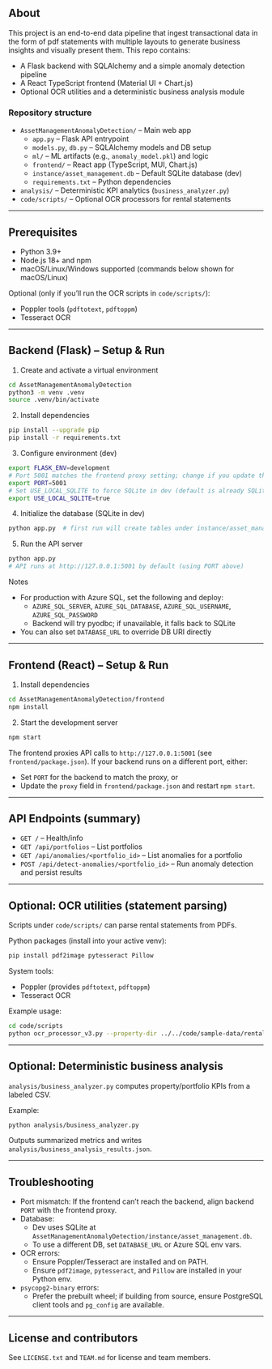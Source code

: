 ## About

This project is an end-to-end data pipeline that ingest transactional data in the form of pdf statements with multiple layouts to generate business insights and visually present them. This repo contains:
- A Flask backend with SQLAlchemy and a simple anomaly detection pipeline
- A React TypeScript frontend (Material UI + Chart.js)
- Optional OCR utilities and a deterministic business analysis module

### Repository structure
- `AssetManagementAnomalyDetection/` – Main web app
  - `app.py` – Flask API entrypoint
  - `models.py`, `db.py` – SQLAlchemy models and DB setup
  - `ml/` – ML artifacts (e.g., `anomaly_model.pkl`) and logic
  - `frontend/` – React app (TypeScript, MUI, Chart.js)
  - `instance/asset_management.db` – Default SQLite database (dev)
  - `requirements.txt` – Python dependencies
- `analysis/` – Deterministic KPI analytics (`business_analyzer.py`)
- `code/scripts/` – Optional OCR processors for rental statements

---

## Prerequisites
- Python 3.9+
- Node.js 18+ and npm
- macOS/Linux/Windows supported (commands below shown for macOS/Linux)

Optional (only if you’ll run the OCR scripts in `code/scripts/`):
- Poppler tools (`pdftotext`, `pdftoppm`)
- Tesseract OCR

---

## Backend (Flask) – Setup & Run
1) Create and activate a virtual environment
```bash
cd AssetManagementAnomalyDetection
python3 -m venv .venv
source .venv/bin/activate
```

2) Install dependencies
```bash
pip install --upgrade pip
pip install -r requirements.txt
```

3) Configure environment (dev)
```bash
export FLASK_ENV=development
# Port 5001 matches the frontend proxy setting; change if you update the proxy
export PORT=5001
# Set USE_LOCAL_SQLITE to force SQLite in dev (default is already SQLite when FLASK_ENV!=production)
export USE_LOCAL_SQLITE=true
```

4) Initialize the database (SQLite in dev)
```bash
python app.py  # first run will create tables under instance/asset_management.db
```

5) Run the API server
```bash
python app.py
# API runs at http://127.0.0.1:5001 by default (using PORT above)
```

Notes
- For production with Azure SQL, set the following and deploy:
  - `AZURE_SQL_SERVER`, `AZURE_SQL_DATABASE`, `AZURE_SQL_USERNAME`, `AZURE_SQL_PASSWORD`
  - Backend will try pyodbc; if unavailable, it falls back to SQLite
- You can also set `DATABASE_URL` to override DB URI directly

---

## Frontend (React) – Setup & Run
1) Install dependencies
```bash
cd AssetManagementAnomalyDetection/frontend
npm install
```

2) Start the development server
```bash
npm start
```

The frontend proxies API calls to `http://127.0.0.1:5001` (see `frontend/package.json`). If your backend runs on a different port, either:
- Set `PORT` for the backend to match the proxy, or
- Update the `proxy` field in `frontend/package.json` and restart `npm start`.

---

## API Endpoints (summary)
- `GET /` – Health/info
- `GET /api/portfolios` – List portfolios
- `GET /api/anomalies/<portfolio_id>` – List anomalies for a portfolio
- `POST /api/detect-anomalies/<portfolio_id>` – Run anomaly detection and persist results

---

## Optional: OCR utilities (statement parsing)
Scripts under `code/scripts/` can parse rental statements from PDFs.

Python packages (install into your active venv):
```bash
pip install pdf2image pytesseract Pillow
```

System tools:
- Poppler (provides `pdftotext`, `pdftoppm`)
- Tesseract OCR

Example usage:
```bash
cd code/scripts
python ocr_processor_v3.py --property-dir ../../code/sample-data/rental-statements/property-a --output property-a-tuned.csv
```

---

## Optional: Deterministic business analysis
`analysis/business_analyzer.py` computes property/portfolio KPIs from a labeled CSV.

Example:
```bash
python analysis/business_analyzer.py
```
Outputs summarized metrics and writes `analysis/business_analysis_results.json`.

---

## Troubleshooting
- Port mismatch: If the frontend can’t reach the backend, align backend `PORT` with the frontend proxy.
- Database:
  - Dev uses SQLite at `AssetManagementAnomalyDetection/instance/asset_management.db`.
  - To use a different DB, set `DATABASE_URL` or Azure SQL env vars.
- OCR errors:
  - Ensure Poppler/Tesseract are installed and on PATH.
  - Ensure `pdf2image`, `pytesseract`, and `Pillow` are installed in your Python env.
- `psycopg2-binary` errors:
  - Prefer the prebuilt wheel; if building from source, ensure PostgreSQL client tools and `pg_config` are available.

---

## License and contributors
See `LICENSE.txt` and `TEAM.md` for license and team members.